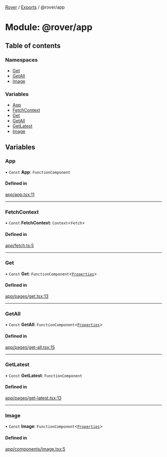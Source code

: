 [Rover](../README.md) / [Exports](../modules.md) / @rover/app

# Module: @rover/app

## Table of contents

### Namespaces

- [Get](_rover_app.Get.md)
- [GetAll](_rover_app.GetAll.md)
- [Image](_rover_app.Image.md)

### Variables

- [App](_rover_app.md#app)
- [FetchContext](_rover_app.md#fetchcontext)
- [Get](_rover_app.md#get)
- [GetAll](_rover_app.md#getall)
- [GetLatest](_rover_app.md#getlatest)
- [Image](_rover_app.md#image)

## Variables

### App

• `Const` **App**: `FunctionComponent`

#### Defined in

[app/app.tsx:11](https://github.com/kasperisager/rover/blob/a90c066/app/app.tsx#L11)

___

### FetchContext

• `Const` **FetchContext**: `Context`<`Fetch`\>

#### Defined in

[app/fetch.ts:5](https://github.com/kasperisager/rover/blob/a90c066/app/fetch.ts#L5)

___

### Get

• `Const` **Get**: `FunctionComponent`<[`Properties`](../interfaces/_rover_app.Get.Properties.md)\>

#### Defined in

[app/pages/get.tsx:13](https://github.com/kasperisager/rover/blob/a90c066/app/pages/get.tsx#L13)

___

### GetAll

• `Const` **GetAll**: `FunctionComponent`<[`Properties`](../interfaces/_rover_app.GetAll.Properties.md)\>

#### Defined in

[app/pages/get-all.tsx:15](https://github.com/kasperisager/rover/blob/a90c066/app/pages/get-all.tsx#L15)

___

### GetLatest

• `Const` **GetLatest**: `FunctionComponent`

#### Defined in

[app/pages/get-latest.tsx:13](https://github.com/kasperisager/rover/blob/a90c066/app/pages/get-latest.tsx#L13)

___

### Image

• `Const` **Image**: `FunctionComponent`<[`Properties`](../interfaces/_rover_app.Image.Properties.md)\>

#### Defined in

[app/components/image.tsx:5](https://github.com/kasperisager/rover/blob/a90c066/app/components/image.tsx#L5)
